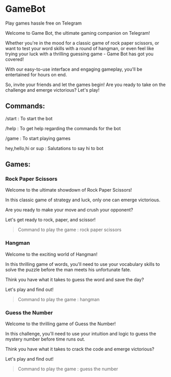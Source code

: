 # GameBot
Play games hassle free on Telegram

Welcome to Game Bot, the ultimate gaming companion on Telegram! 

Whether you're in the mood for a classic game of rock paper scissors, or want to test your word skills with a round of hangman, 
or even feel like trying your luck with a thrilling guessing game - Game Bot has got you covered! 

With our easy-to-use interface and engaging gameplay, you'll be entertained for hours on end. 

So, invite your friends and let the games begin! 
Are you ready to take on the challenge and emerge victorious? Let's play!

## Commands:

/start : To start the bot

/help  : To get help regarding the commands for the bot

/game  : To start playing games

hey,hello,hi or sup  : Salutations to say hi to bot

## Games:
### Rock Paper Scissors
Welcome to the ultimate showdown of Rock Paper Scissors! 

In this classic game of strategy and luck, only one can emerge victorious. 

Are you ready to make your move and crush your opponent? 

Let's get ready to rock, paper, and scissor!

> Command to play the game : rock paper scissors

### Hangman
Welcome to the exciting world of Hangman! 

In this thrilling game of words, you'll need to use your vocabulary 
skills to solve the puzzle before the man meets his unfortunate fate. 

Think you have what it takes to guess the word and save the day? 

Let's play and find out!

> Command to play the game : hangman

### Guess the Number
Welcome to the thrilling game of Guess the Number! 

In this challenge, you'll need to use your intuition and 
logic to guess the mystery number before time runs out. 

Think you have what it takes to crack the code and emerge victorious? 

Let's play and find out!

> Command to play the game : guess the number
